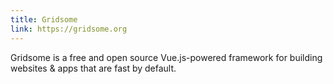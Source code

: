 ```yaml
---
title: Gridsome
link: https://gridsome.org
---
```

Gridsome is a free and open source Vue.js-powered framework for building websites & apps that are fast by default.